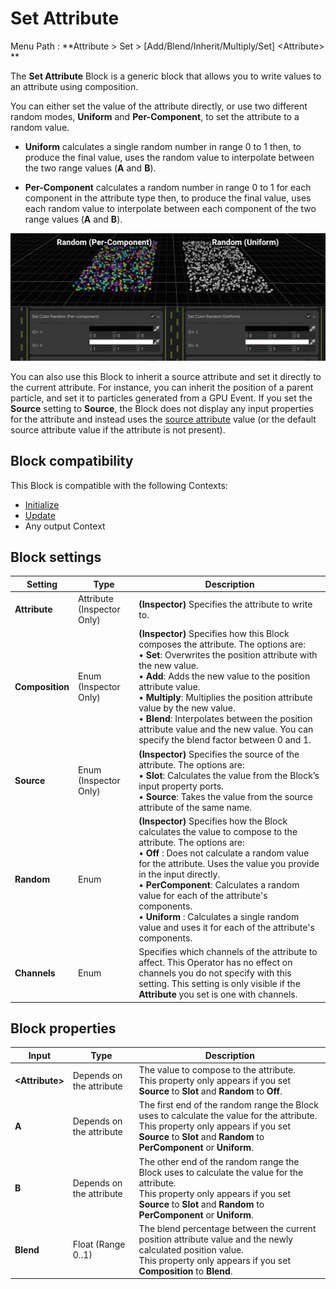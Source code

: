# Set Attribute

Menu Path : **Attribute > Set > [Add/Blend/Inherit/Multiply/Set] \<Attribute> **

The **Set Attribute** Block is a generic block that allows you to write values to an attribute using composition.

You can either set the value of the attribute directly, or use two different random modes, **Uniform** and **Per-Component**, to set the attribute to a random value.

- **Uniform** calculates a single random number in range 0 to 1 then, to produce the final value, uses the random value to interpolate between the two range values (**A** and **B**).

- **Per-Component** calculates a random number in range 0 to 1 for each component in the attribute type then, to produce the final value, uses each random value to interpolate between each component of the two range values (**A** and **B**).

![](Images/Block-SetAttributeExample.gif)


You can also use this Block to inherit a source attribute and set it directly to the current attribute. For instance, you can inherit the position of a parent particle, and set it to particles generated from a GPU Event. If you set the **Source** setting to **Source**, the Block does not display any input properties for the attribute and instead uses the [source attribute](Attributes.md#attribute-locations) value (or the default source attribute value if the attribute is not present).

## Block compatibility

This Block is compatible with the following Contexts:

- [Initialize](Context-Initialize.md)
- [Update](Context-Update.md)
- Any output Context

## Block settings

| **Setting**     | **Type**                   | **Description**                                              |
| --------------- | -------------------------- | ------------------------------------------------------------ |
| **Attribute**   | Attribute (Inspector Only) | **(Inspector)** Specifies the attribute to write to.         |
| **Composition** | Enum (Inspector Only)      | **(Inspector)** Specifies how this Block composes the attribute. The options are:<br/>&#8226; **Set**: Overwrites the position attribute with the new value.<br/>&#8226; **Add**: Adds the new value to the position attribute value.<br/>&#8226; **Multiply**: Multiplies the position attribute value by the new value.<br/>&#8226; **Blend**: Interpolates between the position attribute value and the new value. You can specify the blend factor between 0 and 1. |
| **Source**      | Enum (Inspector Only)      | **(Inspector)** Specifies the source of the attribute. The options are:<br/>&#8226; **Slot**: Calculates the value from the Block’s input property ports.<br/>&#8226; **Source**: Takes the value from the source attribute of the same name. |
| **Random**      | Enum                       | **(Inspector)** Specifies how the Block calculates the value to compose to the attribute. The options are:<br/>&#8226; **Off** : Does not calculate a random value for the attribute. Uses the value you provide in the input directly.<br/>&#8226; **PerComponent**: Calculates a random value for each of the attribute's components.<br/>&#8226; **Uniform** : Calculates a single random value and uses it for each of the attribute's components. |
| **Channels**    | Enum                       | Specifies which channels of the attribute to affect. This Operator has no effect on channels you do not specify with this setting. This setting is only visible if the **Attribute** you set is one with channels. |

##  Block properties

| **Input**        | **Type**                 | **Description**                                              |
| ---------------- | ------------------------ | ------------------------------------------------------------ |
| **\<Attribute>** | Depends on the attribute | The value to compose to the attribute.<br/>This property only appears if you set **Source** to **Slot** and **Random** to **Off**. |
| **A**            | Depends on the attribute | The first end of the random range the Block uses to calculate the value for the attribute.<br/>This property only appears if you set **Source** to **Slot** and **Random** to **PerComponent** or **Uniform**. |
| **B**            | Depends on the attribute | The other end of the random range the Block uses to calculate the value for the attribute.<br/>This property only appears if you set **Source** to **Slot** and **Random** to **PerComponent** or **Uniform**. |
| **Blend**        | Float (Range 0..1)       | The blend percentage between the current position attribute value and the newly calculated position value.<br/>This property only appears if you set **Composition** to **Blend**. |